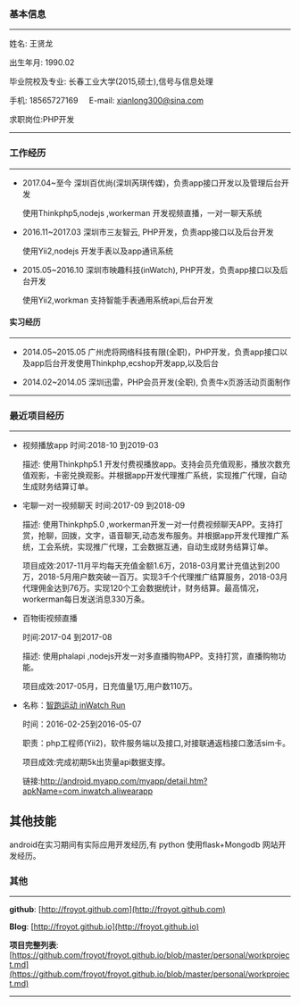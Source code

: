 ### 基本信息
-------------

姓名: 王贤龙

出生年月: 1990.02

毕业院校及专业: 长春工业大学(2015,硕士),信号与信息处理

手机: 18565727169              &nbsp;&nbsp;&nbsp; E-mail: xianlong300@sina.com

求职岗位:PHP开发              

-------------



### 工作经历
---------------
*   2017.04~至今 深圳百优尚(深圳芮琪传媒)，负责app接口开发以及管理后台开发

    使用Thinkphp5,nodejs ,workerman 开发视频直播，一对一聊天系统

*   2016.11~2017.03 深圳市三友智云, PHP开发，负责app接口以及后台开发

    使用Yii2,nodejs 开发手表以及app通讯系统


*   2015.05~2016.10 深圳市映趣科技(inWatch), PHP开发，负责app接口以及后台开发

    使用Yii2,workman 支持智能手表通用系统api,后台开发


#### 实习经历

---------------

*   2014.05~2015.05 广州虎将网络科技有限(全职)，PHP开发，负责app接口以及app后台开发使用Thinkphp,ecshop开发app,以及后台


*   2014.02~2014.05 深圳迅雷，PHP会员开发(全职), 负责牛x页游活动页面制作


-------------




### 最近项目经历
---------------

*   视频播放app
    时间:2018-10 到2019-03

    描述: 使用Thinkphp5.1 开发付费视播放app。支持会员充值观影，播放次数充值观影，卡密兑换观影。并根据app开发代理推广系统，实现推广代理，自动生成财务结算订单。

*   宅聊一对一视频聊天
    时间:2017-09 到2018-09

    描述: 使用Thinkphp5.0 ,workerman开发一对一付费视频聊天APP。支持打赏，抢聊，回拨，文字，语音聊天,动态发布服务。并根据app开发代理推广系统，工会系统，实现推广代理，工会数据互通，自动生成财务结算订单。

    项目成效:2017-11月平均每天充值金额1.6万，2018-03月累计充值达到200万，2018-5月用户数突破一百万。实现3千个代理推广结算服务，2018-03月代理佣金达到76万。实现120个工会数据统计，财务结算。最高情况，workerman每日发送消息330万条。

*   百物街视频直播

    时间:2017-04 到2017-08

    描述: 使用phalapi ,nodejs开发一对多直播购物APP。支持打赏，直播购物功能。

    项目成效:2017-05月，日充值量1万,用户数110万。


*   名称：[智跑运动 inWatch Run](http://android.myapp.com/myapp/detail.htm?apkName=com.inwatch.aliwearapp)

    时间：2016-02-25到2016-05-07

    职责：php工程师(Yii2)，软件服务端以及接口,对接联通返档接口激活sim卡。

    项目成效:完成初期5k出货量api数据支撑。

    链接:http://android.myapp.com/myapp/detail.htm?apkName=com.inwatch.aliwearapp


## 其他技能  

android在实习期间有实际应用开发经历,有 python 使用flask+Mongodb 网站开发经历。

### 其他
---------------


**github**: [http://froyot.github.com](http://froyot.github.com)

**Blog**: [http://froyot.github.io](http://froyot.github.io)

**项目完整列表**:[https://github.com/froyot/froyot.github.io/blob/master/personal/workproject.md](https://github.com/froyot/froyot.github.io/blob/master/personal/workproject.md)

----------------




